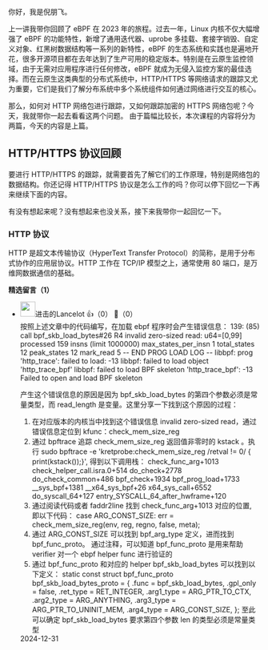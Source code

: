 你好，我是倪朋飞。

上一讲我带你回顾了 eBPF 在 2023 年的旅程。过去一年，Linux 内核不仅大幅增强了 eBPF 的功能特性，新增了通用迭代器、uprobe 多挂载、套接字销毁、自定义对象、红黑树数据结构等一系列的新特性，eBPF 的生态系统和实践也是遍地开花，很多开源项目都在去年达到了生产可用的稳定版本。特别是在云原生监控领域，由于无需对应用程序进行任何修改，eBPF 就成为无侵入监控方案的最佳选择。而在云原生这类典型的分布式系统中，HTTP/HTTPS 等网络请求的跟踪又尤为重要，它们是我们了解分布系统中多个系统组件如何通过网络进行交互的核心。

那么，如何对 HTTP 网络包进行跟踪，又如何跟踪加密的 HTTPS 网络包呢？今天，我就带你一起去看看这两个问题。 由于篇幅比较长，本次课程的内容将分为两篇，今天的内容是上篇。

## HTTP/HTTPS 协议回顾

要进行 HTTP/HTTPS 的跟踪，就需要首先了解它们的工作原理，特别是网络包的数据结构。你还记得 HTTP/HTTPS 协议是怎么工作的吗？你可以停下回忆一下再来继续下面的内容。

有没有想起来呢？没有想起来也没关系，接下来我带你一起回忆一下。

### HTTP 协议

HTTP 是超文本传输协议（HyperText Transfer Protocol）的简称，是用于分布式协作的应用层协议。HTTP 工作在 TCP/IP 模型之上，通常使用 80 端口，是万维网数据通信的基础。
<div><strong>精选留言（1）</strong></div><ul>
<li><img src="https://static001.geekbang.org/account/avatar/00/27/fb/f7/88ab6f83.jpg" width="30px"><span>进击的Lancelot</span> 👍（0） 💬（0）<div>按照上述文章中的代码编写，在加载 ebpf 程序时会产生错误信息：
139: (85) call bpf_skb_load_bytes#26
R4 invalid zero-sized read: u64=[0,99]
processed 159 insns (limit 1000000) max_states_per_insn 1 total_states 12 peak_states 12 mark_read 5
-- END PROG LOAD LOG --
libbpf: prog &#39;http_trace&#39;: failed to load: -13
libbpf: failed to load object &#39;http_trace_bpf&#39;
libbpf: failed to load BPF skeleton &#39;http_trace_bpf&#39;: -13
Failed to open and load BPF skeleton

产生这个错误信息的原因是因为 bpf_skb_load_bytes 的第四个参数必须是常量类型，而 read_length 是变量。这里分享一下找到这个原因的过程：
1. 在对应版本的内核当中找到这个错误信息 invalid zero-sized read，通过错误信息定位到 kfunc：check_mem_size_reg
2. 通过 bpftrace 追踪 check_mem_size_reg 返回值非零时的 kstack 。执行 sudo bpftrace -e &#39;kretprobe:check_mem_size_reg &#47;retval != 0&#47; { print(kstack());}&#39;, 得到以下调用栈：
        check_func_arg+1013
        check_helper_call.isra.0+514
        do_check+2778
        do_check_common+486
        bpf_check+1934
        bpf_prog_load+1733
        __sys_bpf+1381
        __x64_sys_bpf+26
        x64_sys_call+6552
        do_syscall_64+127
        entry_SYSCALL_64_after_hwframe+120
3. 通过阅读代码或者 faddr2line 找到 check_func_arg+1013 对应的位置, 即以下代码：
case ARG_CONST_SIZE:
		err = check_mem_size_reg(env, reg, regno, false, meta);
4. 通过 ARG_CONST_SIZE 可以找到 bpf_arg_type 定义，进而找到 bpf_func_proto。 通过注释，可以知道 bpf_func_proto 是用来帮助 verifier 对一个 ebpf helper func 进行验证的
5. 通过 bpf_func_proto 和对应的 helper bpf_skb_load_bytes 可以找到以下定义：
static const struct bpf_func_proto bpf_skb_load_bytes_proto = {
	.func		= bpf_skb_load_bytes,
	.gpl_only	= false,
	.ret_type	= RET_INTEGER,
	.arg1_type	= ARG_PTR_TO_CTX,
	.arg2_type	= ARG_ANYTHING,
	.arg3_type	= ARG_PTR_TO_UNINIT_MEM,
	.arg4_type	= ARG_CONST_SIZE,
};
至此可以确定 bpf_skb_load_bytes 要求第四个参数 len 的类型必须是常量类型</div>2024-12-31</li><br/>
</ul>